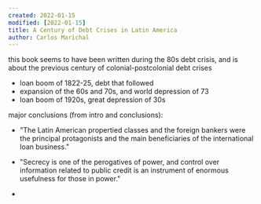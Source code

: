 ```yaml
---
created: 2022-01-15
modified: [2022-01-15]
title: A Century of Debt Crises in Latin America
author: Carlos Marichal
---
```


this book seems to have been written during the 80s debt crisis, and
is about the previous century of colonial-postcolonial debt crises

- loan boom of 1822-25, debt that followed
- expansion of the 60s and 70s, and world depression of 73
- loan boom of 1920s, great depression of 30s

major conclusions (from intro and conclusions):

- "The Latin American propertied classes and the foreign bankers were
  the principal protagonists and the main beneficiaries of the
  international loan business."

- "Secrecy is one of the perogatives of power, and control over
  information related to public credit is an instrument of enormous
  usefulness for those in power."
- 
